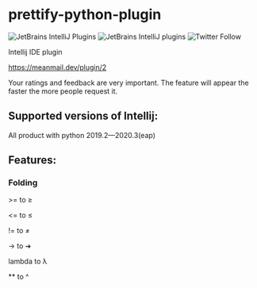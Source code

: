 # prettify-python-plugin
![JetBrains IntelliJ Plugins](https://img.shields.io/jetbrains/plugin/r/stars/12017?label=JetBrans%20Marketplace)
![JetBrains IntelliJ plugins](https://img.shields.io/jetbrains/plugin/d/12017)
![Twitter Follow](https://img.shields.io/twitter/follow/meanmaildev?style=plastic)

Intellij IDE plugin

https://meanmail.dev/plugin/2

Your ratings and feedback are very important. The feature will appear the faster the more people request it.

## Supported versions of Intellij:

All product with python 2019.2—2020.3(eap)

## Features:

### Folding

\>= to ≥

<= to ≤

!= to ≠

-> to ➔

lambda to λ

** to ^
